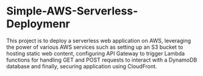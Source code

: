 # Simple-AWS-Serverless-Deploymenr
This project is to deploy a serverless web application on AWS, leveraging the power of various AWS services such as setting up an S3 bucket to hosting static web content, configuring API Gateway to trigger Lambda functions for handling GET and POST requests to interact with a DynamoDB database and finally, securing application using CloudFront.
